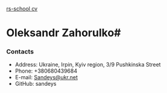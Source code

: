 [rs-school cv](https://Sandeys.github.io/rsschool-cv/)
# Oleksandr Zahorulko#
### Contacts
* Address: Ukraine, Irpin, Kyiv region, 3/9 Pushkinska Street
* Phone: +380680439684
* E-mail: Sandeys@ukr.net
* GitHub: sandeys

